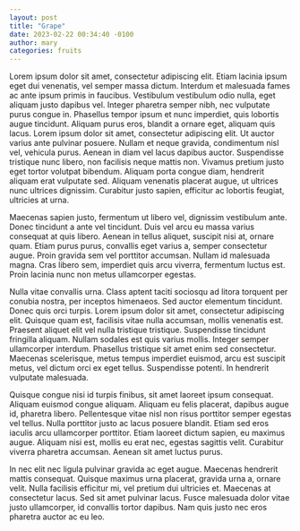 ```yaml
---
layout: post
title: "Grape"
date: 2023-02-22 00:34:40 -0100
author: mary
categories: fruits
---
```

Lorem ipsum dolor sit amet, consectetur adipiscing elit. Etiam lacinia ipsum eget dui venenatis, vel semper massa dictum. Interdum et malesuada fames ac ante ipsum primis in faucibus. Vestibulum vestibulum odio nulla, eget aliquam justo dapibus vel. Integer pharetra semper nibh, nec vulputate purus congue in. Phasellus tempor ipsum et nunc imperdiet, quis lobortis augue tincidunt. Aliquam purus eros, blandit a ornare eget, aliquam quis lacus. Lorem ipsum dolor sit amet, consectetur adipiscing elit. Ut auctor varius ante pulvinar posuere. Nullam et neque gravida, condimentum nisl vel, vehicula purus. Aenean in diam vel lacus dapibus auctor. Suspendisse tristique nunc libero, non facilisis neque mattis non. Vivamus pretium justo eget tortor volutpat bibendum. Aliquam porta congue diam, hendrerit aliquam erat vulputate sed. Aliquam venenatis placerat augue, ut ultrices nunc ultrices dignissim. Curabitur justo sapien, efficitur ac lobortis feugiat, ultricies at urna.

Maecenas sapien justo, fermentum ut libero vel, dignissim vestibulum ante. Donec tincidunt a ante vel tincidunt. Duis vel arcu eu massa varius consequat at quis libero. Aenean in tellus aliquet, suscipit nisi at, ornare quam. Etiam purus purus, convallis eget varius a, semper consectetur augue. Proin gravida sem vel porttitor accumsan. Nullam id malesuada magna. Cras libero sem, imperdiet quis arcu viverra, fermentum luctus est. Proin lacinia nunc non metus ullamcorper egestas.

Nulla vitae convallis urna. Class aptent taciti sociosqu ad litora torquent per conubia nostra, per inceptos himenaeos. Sed auctor elementum tincidunt. Donec quis orci turpis. Lorem ipsum dolor sit amet, consectetur adipiscing elit. Quisque quam est, facilisis vitae nulla accumsan, mollis venenatis est. Praesent aliquet elit vel nulla tristique tristique. Suspendisse tincidunt fringilla aliquam. Nullam sodales est quis varius mollis. Integer semper ullamcorper interdum. Phasellus tristique sit amet enim sed consectetur. Maecenas scelerisque, metus tempus imperdiet euismod, arcu est suscipit metus, vel dictum orci ex eget tellus. Suspendisse potenti. In hendrerit vulputate malesuada.

Quisque congue nisi id turpis finibus, sit amet laoreet ipsum consequat. Aliquam euismod congue aliquam. Aliquam eu felis placerat, dapibus augue id, pharetra libero. Pellentesque vitae nisl non risus porttitor semper egestas vel tellus. Nulla porttitor justo ac lacus posuere blandit. Etiam sed eros iaculis arcu ullamcorper porttitor. Etiam laoreet dictum sapien, eu maximus augue. Aliquam nisi est, mollis eu erat nec, egestas sagittis velit. Curabitur viverra pharetra accumsan. Aenean sit amet luctus purus.

In nec elit nec ligula pulvinar gravida ac eget augue. Maecenas hendrerit mattis consequat. Quisque maximus urna placerat, gravida urna a, ornare velit. Nulla facilisis efficitur mi, vel pretium dui ultricies et. Maecenas at consectetur lacus. Sed sit amet pulvinar lacus. Fusce malesuada dolor vitae justo ullamcorper, id convallis tortor dapibus. Nam quis justo nec eros pharetra auctor ac eu leo.
